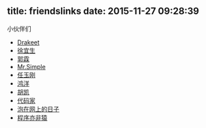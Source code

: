 title: friendslinks
date: 2015-11-27 09:28:39
---
小伙伴们
* [Drakeet](http://drakeet.me/)
* [徐宜生](http://blog.csdn.net/eclipsexys/article)
* [郭霖](http://blog.csdn.net/guolin_blog)
* [Mr.Simple](http://blog.csdn.net/bboyfeiyu)
* [任玉刚](http://blog.csdn.net/singwhatiwanna)
* [鸿洋](http://blog.csdn.net/lmj623565791)
* [胡凯](http://hukai.me/)
* [代码家](http://blog.daimajia.com/)
* [泡在网上的日子](http://www.jcodecraeer.com/)
* [程序亦非猿](http://yifeiyuan.me/)